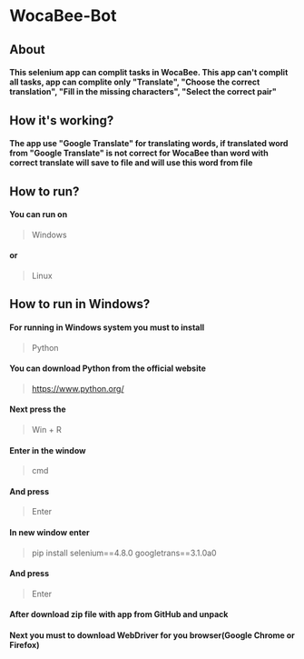 # WocaBee-Bot

## About
#### This selenium app can complit tasks in WocaBee. This app can't complit all tasks, app can complite only "Translate", "Choose the correct translation", "Fill in the missing characters", "Select the correct pair"

## How it's working?
#### The app use "Google Translate" for translating words, if translated word from "Google Translate" is not correct for WocaBee than word with correct translate will save to file and will use this word from file

## How to run?
#### You can run on 
> Windows
#### or
> Linux

## How to run in Windows?
#### For running in Windows system you must to install
> Python
#### You can download Python from the official website
> https://www.python.org/
#### Next press the
> Win + R
#### Enter in the window
> cmd
#### And press
> Enter
#### In new window enter
> pip install selenium==4.8.0 googletrans==3.1.0a0
#### And press
> Enter
#### After download zip file with app from GitHub and unpack
#### Next you must to download WebDriver for you browser(Google Chrome or Firefox)
